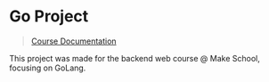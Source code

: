 # Go Project
> [Course Documentation](https://make.sc/bew2.5)

This project was made for the backend web course @ Make School, focusing on GoLang.

##
